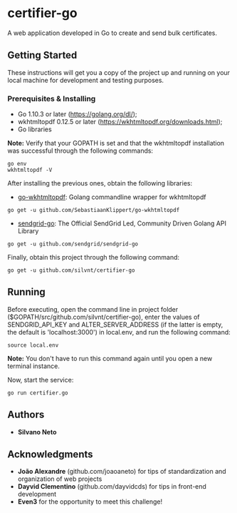 # certifier-go

A web application developed in Go to create and send bulk certificates.

## Getting Started

These instructions will get you a copy of the project up and running on your local machine for development and testing purposes.

### Prerequisites & Installing

* Go 1.10.3 or later (https://golang.org/dl/);
* wkhtmltopdf 0.12.5 or later (https://wkhtmltopdf.org/downloads.html);
* Go libraries

**Note:** Verify that your GOPATH is set and that the wkhtmltopdf installation was successful through the following commands:
```
go env
wkhtmltopdf -V
```

After installing the previous ones, obtain the following libraries:

* [go-wkhtmltopdf](github.com/SebastiaanKlippert/go-wkhtmltopdf): Golang commandline wrapper for wkhtmltopdf
```
go get -u github.com/SebastiaanKlippert/go-wkhtmltopdf
```
* [sendgrid-go](github.com/sendgrid/sendgrid-go): The Official SendGrid Led, Community Driven Golang API Library
```
go get -u github.com/sendgrid/sendgrid-go
```

Finally, obtain this project through the following command:
```
go get -u github.com/silvnt/certifier-go
```

## Running

Before executing, open the command line in project folder ($GOPATH/src/github.com/silvnt/certifier-go), enter the values of SENDGRID_API_KEY and ALTER_SERVER_ADDRESS (if the latter is empty, the default is 'localhost:3000') in local.env, and run the following command:
```
source local.env
```
**Note:** You don't have to run this command again until you open a new terminal instance.

Now, start the service:
```
go run certifier.go
```

## Authors

* **Silvano Neto**

## Acknowledgments

* **João Alexandre** (github.com/joaoaneto) for tips of standardization and organization of web projects
* **Dayvid Clementino** (github.com/dayvidcds) for tips in front-end development
* **Even3** for the opportunity to meet this challenge!
